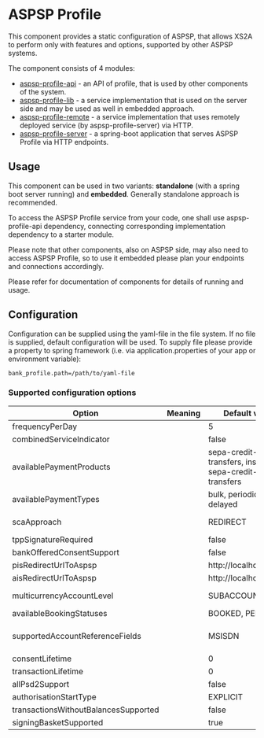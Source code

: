 # ASPSP Profile

This component provides a static configuration of ASPSP, that allows XS2A to perform only with features and options,
supported by other ASPSP systems.

The component consists of 4 modules:
* [aspsp-profile-api](aspsp-profile-api/README.md) - an API of profile, that is used by other components of the system.
* [aspsp-profile-lib](aspsp-profile-lib/README.md) - a service implementation that is used on the server side and may be used as well in embedded approach.
* [aspsp-profile-remote](aspsp-profile-remote/README.md) - a service implementation that uses remotely deployed service (by aspsp-profile-server) via HTTP.
* [aspsp-profile-server](aspsp-profile-server/README.md) - a spring-boot application that serves ASPSP Profile via HTTP endpoints.

## Usage
This component can be used in two variants: **standalone** (with a spring boot server running) and **embedded**.
Generally standalone approach is recommended.

To access the ASPSP Profile service from your code, one shall use aspsp-profile-api dependency, connecting corresponding implementation dependency to a starter module.

Please note that other components, also on ASPSP side, may also need to access ASPSP Profile, so to use it embedded please plan your endpoints and connections accordingly.

Please refer for documentation of components for details of running and usage.

## Configuration
Configuration can be supplied using the yaml-file in the file system.
If no file is supplied, default configuration will be used.
To supply file please provide a property to spring framework (i.e. via application.properties of your app or environment variable):
```
bank_profile.path=/path/to/yaml-file
```

### Supported configuration options


| Option                              | Meaning                            | Default value                                        | Possible values                                                                                      |
|-------------------------------------|------------------------------------|------------------------------------------------------|------------------------------------------------------------------------------------------------------|
|frequencyPerDay                      |                                    | 5                                                    |                                                                                                      |
|combinedServiceIndicator             |                                    | false                                                |                                                                                                      | 
|availablePaymentProducts             |                                    | sepa-credit-transfers, instant-sepa-credit-transfers | sepa-credit-transfers, instant-sepa-credit-transfers, target-2-payments,cross-border-credit-transfers| 
|availablePaymentTypes                |                                    | bulk, periodic, delayed                              | Note: single payments are always available                                                           | 
|scaApproach                          |                                    | REDIRECT                                             | REDIRECT, EMBEDDED, DECOUPLED, OAUTH                                                                 | 
|tppSignatureRequired                 |                                    | false                                                |                                                                                                      | 
|bankOfferedConsentSupport            |                                    | false                                                |                                                                                                      | 
|pisRedirectUrlToAspsp                |                                    | http://localhost:4200/                               | String                                                                                               | 
|aisRedirectUrlToAspsp                |                                    | http://localhost:4200/                               | String                                                                                               | 
|multicurrencyAccountLevel            |                                    | SUBACCOUNT                                           | SUBACCOUNT, AGGREGATION, AGGREGATION_AND_SUBACCOUNT                                                  | 
|availableBookingStatuses             |                                    | BOOKED, PENDING                                      | BOOKED, PENDING, BOTH                                                                                | 
|supportedAccountReferenceFields      |                                    | MSISDN                                               | IBAN, BBAN, PAN, MASKEDPAN, MSISDN. Note: IBAN is always supported                                   | 
|consentLifetime                      |                                    | 0                                                    |                                                                                                      | 
|transactionLifetime                  |                                    | 0                                                    |                                                                                                      | 
|allPsd2Support                       |                                    | false                                                |                                                                                                      | 
|authorisationStartType               |                                    | EXPLICIT                                             | EXPLICIT, IMPLICIT                                                                                   | 
|transactionsWithoutBalancesSupported |                                    | false                                                |                                                                                                      | 
|signingBasketSupported               |                                    | true                                                 |                                                                                                      | 
